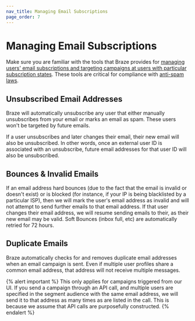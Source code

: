 ```yaml
---
nav_title: Managing Email Subscriptions
page_order: 7
---
```

   
# Managing Email Subscriptions

Make sure you are familiar with the tools that Braze provides for [managing users' email subscriptions and targeting campaigns at users with particular subscription states][22]. These tools are critical for compliance with [anti-spam laws][23].

## Unsubscribed Email Addresses

Braze will automatically unsubscribe any user that either manually unsubscribes from your email or marks an email as spam. These users won't be targeted by future emails.

If a user unsubscribes and later changes their email, their new email will also be unsubscribed. In other words, once an external user ID is associated with an unsubscribe, future email addresses for that user ID will also be unsubscribed.

## Bounces & Invalid Emails

If an email address hard bounces (due to the fact that the email is invalid or doesn't exist) or is blocked (for instance, if your IP is being blacklisted by a particular ISP), then we will mark the user's email address as invalid and will not attempt to send further emails to that email address. If that user changes their email address, we will resume sending emails to their, as their new email may be valid. Soft Bounces (inbox full, etc) are automatically retried for 72 hours.

## Duplicate Emails

Braze automatically checks for and removes duplicate email addresses when an email campaign is sent. Even if multiple user profiles share a common email address, that address will not receive multiple messages.

{% alert important %}
This only applies for campaigns triggered from our UI. If you send a campaign through an API call, and multiple users are specified in the segment audience with the same email address, we will send it to that address as many times as are listed in the call. This is because we assume that API calls are purposefully constructed.
{% endalert %}

[22]: {{site.baseurl}}/user_guide/message_building_by_channel/email/managing_user_subscriptions/#managing-user-subscriptions
[23]: {{site.baseurl}}/help/best_practices/spam_regulations/#spam-regulations

